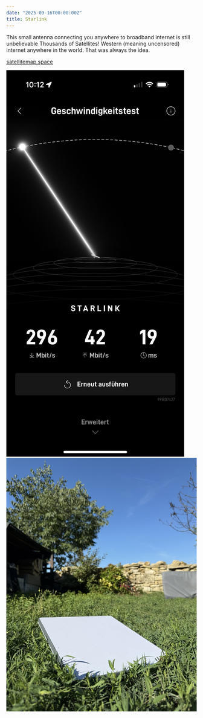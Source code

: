 ```yaml
---
date: "2025-09-16T00:00:00Z"
title: Starlink
---
```


This small antenna connecting you anywhere to broadband internet is still unbelievable Thousands of Satellites! Western (meaning uncensored) internet anywhere in the world. That was always the idea.

[satellitemap.space](https://satellitemap.space/vis/constellation/starlink)

![](starlink-2.jpg)![](starlink-1.jpg)
